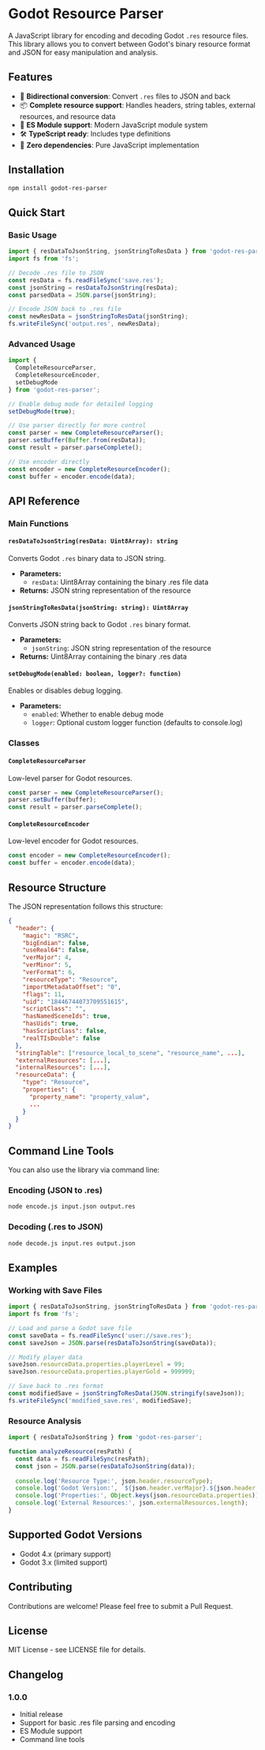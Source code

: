 # Godot Resource Parser

A JavaScript library for encoding and decoding Godot `.res` resource files. This library allows you to convert between Godot's binary resource format and JSON for easy manipulation and analysis.

## Features

- 🔄 **Bidirectional conversion**: Convert `.res` files to JSON and back
- 📦 **Complete resource support**: Handles headers, string tables, external resources, and resource data
- 🚀 **ES Module support**: Modern JavaScript module system
- 🛠️ **TypeScript ready**: Includes type definitions
- 🎯 **Zero dependencies**: Pure JavaScript implementation

## Installation

```bash
npm install godot-res-parser
```

## Quick Start

### Basic Usage

```javascript
import { resDataToJsonString, jsonStringToResData } from 'godot-res-parser';
import fs from 'fs';

// Decode .res file to JSON
const resData = fs.readFileSync('save.res');
const jsonString = resDataToJsonString(resData);
const parsedData = JSON.parse(jsonString);

// Encode JSON back to .res file
const newResData = jsonStringToResData(jsonString);
fs.writeFileSync('output.res', newResData);
```

### Advanced Usage

```javascript
import { 
  CompleteResourceParser, 
  CompleteResourceEncoder,
  setDebugMode 
} from 'godot-res-parser';

// Enable debug mode for detailed logging
setDebugMode(true);

// Use parser directly for more control
const parser = new CompleteResourceParser();
parser.setBuffer(Buffer.from(resData));
const result = parser.parseComplete();

// Use encoder directly
const encoder = new CompleteResourceEncoder();
const buffer = encoder.encode(data);
```

## API Reference

### Main Functions

#### `resDataToJsonString(resData: Uint8Array): string`

Converts Godot `.res` binary data to JSON string.

- **Parameters:**
  - `resData`: Uint8Array containing the binary .res file data
- **Returns:** JSON string representation of the resource

#### `jsonStringToResData(jsonString: string): Uint8Array`

Converts JSON string back to Godot `.res` binary format.

- **Parameters:**
  - `jsonString`: JSON string representation of the resource
- **Returns:** Uint8Array containing the binary .res data

#### `setDebugMode(enabled: boolean, logger?: function)`

Enables or disables debug logging.

- **Parameters:**
  - `enabled`: Whether to enable debug mode
  - `logger`: Optional custom logger function (defaults to console.log)

### Classes

#### `CompleteResourceParser`

Low-level parser for Godot resources.

```javascript
const parser = new CompleteResourceParser();
parser.setBuffer(buffer);
const result = parser.parseComplete();
```

#### `CompleteResourceEncoder`

Low-level encoder for Godot resources.

```javascript
const encoder = new CompleteResourceEncoder();
const buffer = encoder.encode(data);
```

## Resource Structure

The JSON representation follows this structure:

```json
{
  "header": {
    "magic": "RSRC",
    "bigEndian": false,
    "useReal64": false,
    "verMajor": 4,
    "verMinor": 5,
    "verFormat": 6,
    "resourceType": "Resource",
    "importMetadataOffset": "0",
    "flags": 11,
    "uid": "18446744073709551615",
    "scriptClass": "",
    "hasNamedSceneIds": true,
    "hasUids": true,
    "hasScriptClass": false,
    "realTIsDouble": false
  },
  "stringTable": ["resource_local_to_scene", "resource_name", ...],
  "externalResources": [...],
  "internalResources": [...],
  "resourceData": {
    "type": "Resource",
    "properties": {
      "property_name": "property_value",
      ...
    }
  }
}
```

## Command Line Tools

You can also use the library via command line:

### Encoding (JSON to .res)

```bash
node encode.js input.json output.res
```

### Decoding (.res to JSON)

```bash
node decode.js input.res output.json
```

## Examples

### Working with Save Files

```javascript
import { resDataToJsonString, jsonStringToResData } from 'godot-res-parser';
import fs from 'fs';

// Load and parse a Godot save file
const saveData = fs.readFileSync('user://save.res');
const saveJson = JSON.parse(resDataToJsonString(saveData));

// Modify player data
saveJson.resourceData.properties.playerLevel = 99;
saveJson.resourceData.properties.playerGold = 999999;

// Save back to .res format
const modifiedSave = jsonStringToResData(JSON.stringify(saveJson));
fs.writeFileSync('modified_save.res', modifiedSave);
```

### Resource Analysis

```javascript
import { resDataToJsonString } from 'godot-res-parser';

function analyzeResource(resPath) {
  const data = fs.readFileSync(resPath);
  const json = JSON.parse(resDataToJsonString(data));
  
  console.log('Resource Type:', json.header.resourceType);
  console.log('Godot Version:', `${json.header.verMajor}.${json.header.verMinor}`);
  console.log('Properties:', Object.keys(json.resourceData.properties));
  console.log('External Resources:', json.externalResources.length);
}
```

## Supported Godot Versions

- Godot 4.x (primary support)
- Godot 3.x (limited support)

## Contributing

Contributions are welcome! Please feel free to submit a Pull Request.

## License

MIT License - see LICENSE file for details.

## Changelog

### 1.0.0
- Initial release
- Support for basic .res file parsing and encoding
- ES Module support
- Command line tools